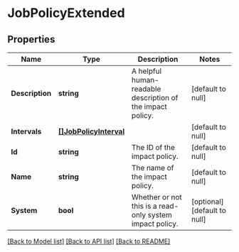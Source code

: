 # JobPolicyExtended

## Properties
Name | Type | Description | Notes
------------ | ------------- | ------------- | -------------
**Description** | **string** | A helpful human-readable description of the impact policy. | [default to null]
**Intervals** | [**[]JobPolicyInterval**](JobPolicyInterval.md) |  | [default to null]
**Id** | **string** | The ID of the impact policy. | [default to null]
**Name** | **string** | The name of the impact policy. | [default to null]
**System** | **bool** | Whether or not this is a read-only system impact policy. | [optional] [default to null]

[[Back to Model list]](../README.md#documentation-for-models) [[Back to API list]](../README.md#documentation-for-api-endpoints) [[Back to README]](../README.md)


